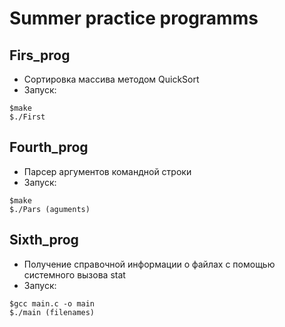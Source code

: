 # Summer practice programms

## Firs_prog
- Сортировка массива методом QuickSort
- Запуск:
```
$make
$./First
```

## Fourth_prog
- Парсер аргументов командной строки
- Запуск:
```
$make
$./Pars (aguments)
```

## Sixth_prog
- Получение справочной информации о файлах с помощью системного вызова stat
- Запуск:
```
$gcc main.c -o main
$./main (filenames)
```

